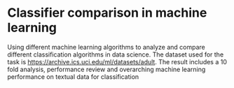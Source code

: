 # Classifier comparison in machine learning
Using different machine learning algorithms to analyze and compare different classification algorithms in data science.
The dataset used for the task is https://archive.ics.uci.edu/ml/datasets/adult. 
The result includes a 10 fold analysis, performance review and overarching machine learning performance on textual data for classification
